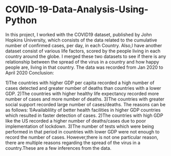 # COVID-19-Data-Analysis-Using-Python
In this project, I worked with the COVID19 dataset, published by John Hopkins University, which consists of the data related to the cumulative number of confirmed cases, per day, in each Country. Also,I have another dataset consist of various life factors, scored by the people living in each country around the globe. I merged these two datasets to see if there is any relationship between the spread of the virus in a country and how happy people are, living in that country.
The data was recorded from Jan 2020 to April 2020
Conclusion:

1)The countries with higher GDP per capita recorded a high number of cases detected and greater number of deaths than countries with a lower GDP.
2)The countries with higher healthy life expectancy recorded more number of cases and more number of deaths.
3)The countries with greater social support recorded large number of cases/deaths.
The reasons can be as follows:
1)Availablility of better health facilities in higher GDP countries which resulted in faster detection of cases.
2)The countries with high GDP like the US recorded a higher number of deaths/cases due to poor implementation of lockdown.
3)The number of tests which were being performed in that period in countries with lower GDP were not enough to record the number of cases. However,there is not one particular reason, there are multiple reasons regarding the spread of the virus in a country.These are a few inferences from the data.
